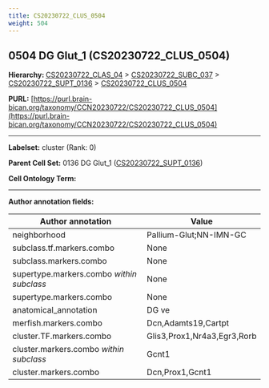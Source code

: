 ```yaml
---
title: CS20230722_CLUS_0504
weight: 504
---
```

## 0504 DG Glut_1 (CS20230722_CLUS_0504)
<b>Hierarchy: </b>
[CS20230722_CLAS_04](../CS20230722_CLAS_04) >
[CS20230722_SUBC_037](../CS20230722_SUBC_037) >
[CS20230722_SUPT_0136](../CS20230722_SUPT_0136) >
[CS20230722_CLUS_0504](../CS20230722_CLUS_0504)

**PURL:** [https://purl.brain-bican.org/taxonomy/CCN20230722/CS20230722_CLUS_0504](https://purl.brain-bican.org/taxonomy/CCN20230722/CS20230722_CLUS_0504)

---


**Labelset:** cluster (Rank: 0)

**Parent Cell Set:** 0136 DG Glut_1 ([CS20230722_SUPT_0136](../CS20230722_SUPT_0136))



**Cell Ontology Term:** 

[MARKER GENES.]: #


---

[TRANSFERRED ANNOTATIONS.]: #


[AUTHOR ANNOTATION FIELDS.]: #


**Author annotation fields:**

| Author annotation | Value |
|-------------------|-------|
|neighborhood|Pallium-Glut;NN-IMN-GC|
|subclass.tf.markers.combo|None|
|subclass.markers.combo|None|
|supertype.markers.combo _within subclass_|None|
|supertype.markers.combo|None|
|anatomical_annotation|DG ve|
|merfish.markers.combo|Dcn,Adamts19,Cartpt|
|cluster.TF.markers.combo|Glis3,Prox1,Nr4a3,Egr3,Rorb|
|cluster.markers.combo _within subclass_|Gcnt1|
|cluster.markers.combo|Dcn,Prox1,Gcnt1|
